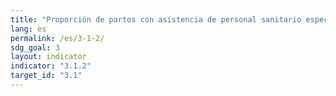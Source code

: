 ```yaml
---
title: "Proporción de partos con asistencia de personal sanitario especializado"
lang: es
permalink: /es/3-1-2/
sdg_goal: 3
layout: indicator
indicator: "3.1.2"
target_id: "3.1"
---
```


